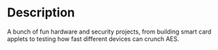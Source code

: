 # Description

A bunch of fun hardware and security projects, from building smart card applets to testing how fast different devices can crunch AES.
